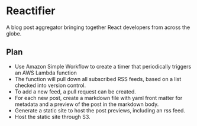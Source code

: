 # Reactifier

A blog post aggregator bringing together React developers from across the globe.

## Plan

* Use Amazon Simple Workflow to create a timer that periodically triggers an
  AWS Lambda function
* The function will pull down all subscribed RSS feeds, based on a list checked
  into version control.
* To add a new feed, a pull request can be created.
* For each new post, create a markdown file with yaml front matter for metadata
  and a preview of the post in the markdown body.
* Generate a static site to host the post previews, including an rss feed.
* Host the static site through S3.
